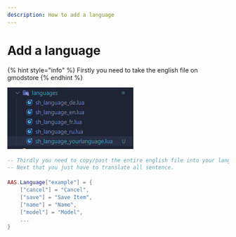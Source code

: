 ```yaml
---
description: How to add a language
---
```


# Add a language

{% hint style="info" %}
Firstly you need to take the english file on gmodstore
{% endhint %}

![Secondly you need to create a file into **advanced\_accessories/languages/** folder](../.gitbook/assets/unknown.png)

```lua
-- Thirdly you need to copy/past the entire english file into your language file
-- Next that you just have to translate all sentence.

AAS.Language["example"] = {
    ["cancel"] = "Cancel",
    ["save"] = "Save Item",
    ["name"] = "Name",
    ["model"] = "Model",
    ...   
}
```

